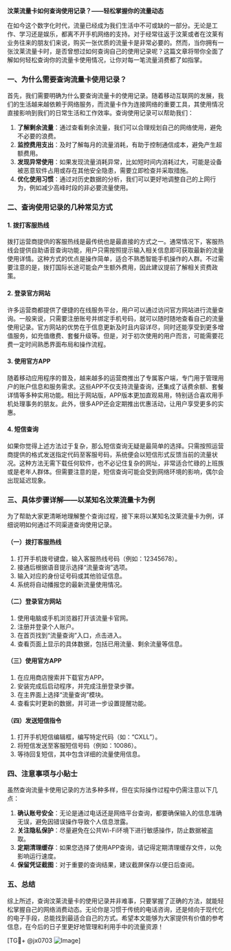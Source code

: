 **汶莱流量卡如何查询使用记录？——轻松掌握你的流量动态**

在如今这个数字化时代，流量已经成为我们生活中不可或缺的一部分。无论是工作、学习还是娱乐，都离不开手机网络的支持。对于经常往返于汶莱或者在汶莱有业务往来的朋友们来说，购买一张优质的流量卡是非常必要的。然而，当你拥有一张汶莱流量卡时，是否曾想过如何查询自己的使用记录呢？这篇文章将带你全面了解如何轻松查询你的流量卡使用情况，让你对每一笔流量消费都了如指掌。

### 一、为什么需要查询流量卡使用记录？

首先，我们需要明确为什么要查询流量卡的使用记录。随着移动互联网的发展，我们的生活越来越依赖于网络服务，而流量卡作为连接网络的重要工具，其使用情况直接影响到我们的日常生活和工作效率。查询使用记录可以帮助我们：

1. **了解剩余流量**：通过查看剩余流量，我们可以合理规划自己的网络使用，避免不必要的浪费。
2. **监控费用支出**：及时了解每月的流量消耗，有助于控制通信成本，避免产生超额费用。
3. **发现异常使用**：如果发现流量消耗异常，比如短时间内消耗过大，可能是设备被恶意软件占用或存在其他安全隐患，需要立即检查并采取措施。
4. **优化使用习惯**：通过对历史数据的分析，我们可以更好地调整自己的上网行为，例如减少高峰时段的非必要流量使用。

### 二、查询使用记录的几种常见方式

#### 1. **拨打客服热线**
拨打运营商提供的客服热线是最传统也是最直接的方式之一。通常情况下，客服热线会提供自助语音查询功能，用户只需按照提示输入相关信息即可获取最新的流量使用详情。这种方式的优点是操作简单，适合不熟悉智能手机操作的人群。不过需要注意的是，拨打国际长途可能会产生额外费用，因此建议提前了解相关资费政策。

#### 2. **登录官方网站**
许多运营商都提供了便捷的在线服务平台，用户可以通过访问官方网站进行流量查询。一般来说，只需要注册账号并绑定手机号码，就可以随时随地查看自己的流量使用记录。官方网站的优势在于信息更新及时且内容详尽，同时还能享受到更多增值服务，如充值缴费、套餐升级等。但是，对于初次使用的用户而言，可能需要花费一定时间熟悉界面布局和操作流程。

#### 3. **使用官方APP**
随着移动应用程序的普及，越来越多的运营商推出了专属客户端，专门用于管理用户的账户信息和服务需求。这些APP不仅支持流量查询，还集成了话费余额、套餐详情等多种实用功能。相比于网站版，APP版本更加直观易用，特别适合喜欢用手机处理事务的朋友。此外，很多APP还会定期推出优惠活动，让用户享受更多的实惠。

#### 4. **短信查询**
如果你觉得上述方法过于复杂，那么短信查询无疑是最简单的选择。只需按照运营商提供的格式发送指定代码至客服号码，系统便会以短信形式反馈当前的流量状况。这种方法无需下载任何软件，也不必记住复杂的网址，非常适合忙碌的上班族或是老年人群体。但需要注意的是，短信查询可能会受到网络环境的影响，偶尔会出现延迟现象。

### 三、具体步骤详解——以某知名汶莱流量卡为例

为了帮助大家更清晰地理解整个查询过程，接下来将以某知名汶莱流量卡为例，详细说明如何通过不同渠道查询使用记录。

#### （一）拨打客服热线
1. 打开手机拨号键盘，输入客服热线号码（例如：12345678）。
2. 接通后根据语音提示选择“流量查询”选项。
3. 输入对应的身份证号码或其他验证信息。
4. 系统将自动播报您的最新流量使用情况。

#### （二）登录官方网站
1. 使用电脑或手机浏览器打开该流量卡官网。
2. 注册并登录个人账户。
3. 在首页找到“流量查询”入口，点击进入。
4. 查看页面上显示的具体数据，包括已用流量、剩余流量等信息。

#### （三）使用官方APP
1. 在应用商店搜索并下载官方APP。
2. 安装完成后启动程序，并完成注册登录步骤。
3. 在主界面上选择“流量查询”模块。
4. 查看实时更新的数据，并可进一步设置提醒功能。

#### （四）发送短信指令
1. 打开手机短信编辑框，编写特定代码（如：“CXLL”）。
2. 将短信发送至客服短信号码（例如：10086）。
3. 等待回复短信，其中包含详细的流量使用信息。

### 四、注意事项与小贴士

虽然查询流量卡使用记录的方法多种多样，但在实际操作过程中仍需注意以下几点：

1. **确认账号安全**：无论是通过电话还是网络平台查询，都要确保输入的信息准确无误，避免因错误操作导致个人信息泄露。
2. **关注隐私保护**：尽量避免在公共Wi-Fi环境下进行敏感操作，防止数据被盗取。
3. **定期清理缓存**：如果您选择了使用APP查询，请记得定期清理缓存文件，以免影响运行速度。
4. **保留凭证截图**：对于重要的查询结果，建议截屏保存以便日后查阅。

### 五、总结

综上所述，查询汶莱流量卡的使用记录并非难事，只要掌握了正确的方法，就能轻松掌握自己的网络消费动态。无论你是习惯于传统的电话咨询，还是倾向于现代化的电子手段，总能找到最适合自己的方式。希望本文能够为大家提供有价值的参考信息，在今后的日子里更好地管理和利用手中的流量资源！

[TG💪+ @jx0703 ![Image](https://github.com/user-attachments/assets/dbca1d08-cadb-493c-b0ec-ad6f7a83f270)]